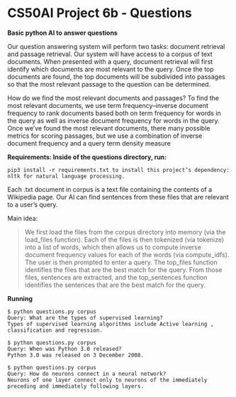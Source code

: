 # CS50AI Project 6b - Questions


**Basic python AI to answer questions**

Our question answering system will perform two tasks: document retrieval and passage retrieval. Our system will have access to a corpus of text documents. When presented with a query, document retrieval will first identify which documents are most relevant to the query. Once the top documents are found, the top documents will be subdivided into passages so that the most relevant passage to the question can be determined.

How do we find the most relevant documents and passages? To find the most relevant documents, we use term frequency–inverse document frequency to rank documents based both on term frequency for words in the query as well as inverse document frequency for words in the query. Once we’ve found the most relevant documents, there many possible metrics for scoring passages, but we use a combination of inverse document frequency and a query term density measure



**Requirements: Inside of the questions directory, run:**
    
    pip3 install -r requirements.txt to install this project’s dependency: nltk for natural language processing.


Each .txt document in corpus is a text file containing the contents of a Wikipedia page. Our AI can find sentences from these files that are relevant to a user’s query. 


Main idea:

> We first load the files from the corpus directory into memory (via the load_files function). Each of the files is then tokenized (via tokenize) into a list of words, which then allows us to compute inverse document frequency values for each of the words (via compute_idfs). The user is then prompted to enter a query. The top_files function identifies the files that are the best match for the query. From those files, sentences are extracted, and the top_sentences function identifies the sentences that are the best match for the query.

**Running**

    $ python questions.py corpus
    Query: What are the types of supervised learning?
    Types of supervised learning algorithms include Active learning , classification and regression.

    $ python questions.py corpus
    Query: When was Python 3.0 released?
    Python 3.0 was released on 3 December 2008.

    $ python questions.py corpus
    Query: How do neurons connect in a neural network?
    Neurons of one layer connect only to neurons of the immediately preceding and immediately following layers.
